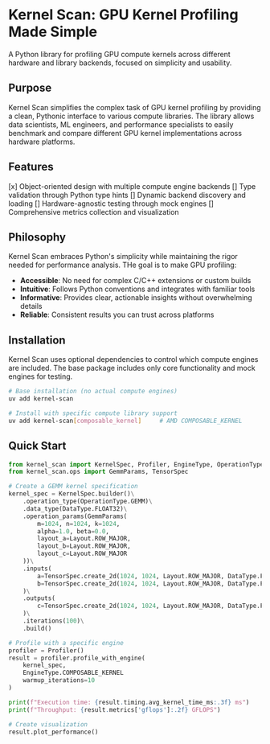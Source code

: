# Kernel Scan: GPU Kernel Profiling Made Simple

A Python library for profiling GPU compute kernels across different hardware and library backends, focused on simplicity and usability.

## Purpose

Kernel Scan simplifies the complex task of GPU kernel profiling by providing a clean, Pythonic interface to various compute libraries. The library allows data scientists, ML engineers, and performance specialists to easily benchmark and compare different GPU kernel implementations across hardware platforms.

## Features

[x] Object-oriented design with multiple compute engine backends
[] Type validation through Python type hints
[] Dynamic backend discovery and loading
[] Hardware-agnostic testing through mock engines
[] Comprehensive metrics collection and visualization

## Philosophy

Kernel Scan embraces Python's simplicity while maintaining the rigor needed for performance analysis. THe goal is to make GPU profiling:

- **Accessible**: No need for complex C/C++ extensions or custom builds
- **Intuitive**: Follows Python conventions and integrates with familiar tools
- **Informative**: Provides clear, actionable insights without overwhelming details
- **Reliable**: Consistent results you can trust across platforms

## Installation

Kernel Scan uses optional dependencies to control which compute engines are included. The base package includes only core functionality and mock engines for testing.

```bash
# Base installation (no actual compute engines)
uv add kernel-scan

# Install with specific compute library support
uv add kernel-scan[composable_kernel]     # AMD COMPOSABLE_KERNEL
```

## Quick Start

```python
from kernel_scan import KernelSpec, Profiler, EngineType, OperationType, DataType, Layout
from kernel_scan.ops import GemmParams, TensorSpec

# Create a GEMM kernel specification
kernel_spec = KernelSpec.builder()\
    .operation_type(OperationType.GEMM)\
    .data_type(DataType.FLOAT32)\
    .operation_params(GemmParams(
        m=1024, n=1024, k=1024,
        alpha=1.0, beta=0.0,
        layout_a=Layout.ROW_MAJOR,
        layout_b=Layout.ROW_MAJOR,
        layout_c=Layout.ROW_MAJOR
    ))\
    .inputs(
        a=TensorSpec.create_2d(1024, 1024, Layout.ROW_MAJOR, DataType.FLOAT32),
        b=TensorSpec.create_2d(1024, 1024, Layout.ROW_MAJOR, DataType.FLOAT32)
    )\
    .outputs(
        c=TensorSpec.create_2d(1024, 1024, Layout.ROW_MAJOR, DataType.FLOAT32)
    )\
    .iterations(100)\
    .build()

# Profile with a specific engine
profiler = Profiler()
result = profiler.profile_with_engine(
    kernel_spec,
    EngineType.COMPOSABLE_KERNEL
    warmup_iterations=10
)

print(f"Execution time: {result.timing.avg_kernel_time_ms:.3f} ms")
print(f"Throughput: {result.metrics['gflops']:.2f} GFLOPS")

# Create visualization
result.plot_performance()
```
